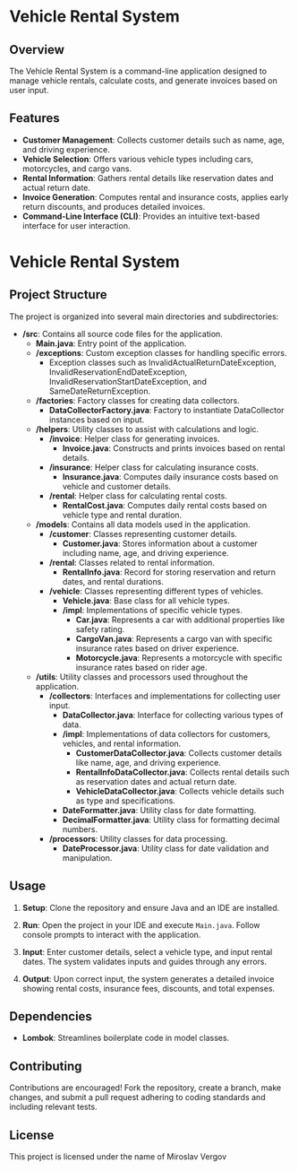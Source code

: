 # Vehicle Rental System

## Overview

The Vehicle Rental System is a command-line application designed to manage vehicle rentals, calculate costs, and generate invoices based on user input.

## Features

- **Customer Management**: Collects customer details such as name, age, and driving experience.
- **Vehicle Selection**: Offers various vehicle types including cars, motorcycles, and cargo vans.
- **Rental Information**: Gathers rental details like reservation dates and actual return date.
- **Invoice Generation**: Computes rental and insurance costs, applies early return discounts, and produces detailed invoices.
- **Command-Line Interface (CLI)**: Provides an intuitive text-based interface for user interaction.

# Vehicle Rental System

## Project Structure

The project is organized into several main directories and subdirectories:

- **/src**: Contains all source code files for the application.
  - **Main.java**: Entry point of the application.
  - **/exceptions**: Custom exception classes for handling specific errors.
    - Exception classes such as InvalidActualReturnDateException, InvalidReservationEndDateException, InvalidReservationStartDateException, and SameDateReturnException.
  - **/factories**: Factory classes for creating data collectors.
    - **DataCollectorFactory.java**: Factory to instantiate DataCollector instances based on input.
  - **/helpers**: Utility classes to assist with calculations and logic.
    - **/invoice**: Helper class for generating invoices.
      - **Invoice.java**: Constructs and prints invoices based on rental details.
    - **/insurance**: Helper class for calculating insurance costs.
      - **Insurance.java**: Computes daily insurance costs based on vehicle and customer details.
    - **/rental**: Helper class for calculating rental costs.
      - **RentalCost.java**: Computes daily rental costs based on vehicle type and rental duration.
  - **/models**: Contains all data models used in the application.
    - **/customer**: Classes representing customer details.
      - **Customer.java**: Stores information about a customer including name, age, and driving experience.
    - **/rental**: Classes related to rental information.
      - **RentalInfo.java**: Record for storing reservation and return dates, and rental durations.
    - **/vehicle**: Classes representing different types of vehicles.
      - **Vehicle.java**: Base class for all vehicle types.
      - **/impl**: Implementations of specific vehicle types.
        - **Car.java**: Represents a car with additional properties like safety rating.
        - **CargoVan.java**: Represents a cargo van with specific insurance rates based on driver experience.
        - **Motorcycle.java**: Represents a motorcycle with specific insurance rates based on rider age.
  - **/utils**: Utility classes and processors used throughout the application.
    - **/collectors**: Interfaces and implementations for collecting user input.
      - **DataCollector.java**: Interface for collecting various types of data.
      - **/impl**: Implementations of data collectors for customers, vehicles, and rental information.
        - **CustomerDataCollector.java**: Collects customer details like name, age, and driving experience.
        - **RentalInfoDataCollector.java**: Collects rental details such as reservation dates and actual return date.
        - **VehicleDataCollector.java**: Collects vehicle details such as type and specifications.
      - **DateFormatter.java**: Utility class for date formatting.
      - **DecimalFormatter.java**: Utility class for formatting decimal numbers.
    - **/processors**: Utility classes for data processing.
      - **DateProcessor.java**: Utility class for date validation and manipulation.
     
        
## Usage

1. **Setup**: Clone the repository and ensure Java and an IDE are installed.

2. **Run**: Open the project in your IDE and execute `Main.java`. Follow console prompts to interact with the application.

3. **Input**: Enter customer details, select a vehicle type, and input rental dates. The system validates inputs and guides through any errors.

4. **Output**: Upon correct input, the system generates a detailed invoice showing rental costs, insurance fees, discounts, and total expenses.

## Dependencies

- **Lombok**: Streamlines boilerplate code in model classes.

## Contributing

Contributions are encouraged! Fork the repository, create a branch, make changes, and submit a pull request adhering to coding standards and including relevant tests.

## License

This project is licensed under the name of Miroslav Vergov 
